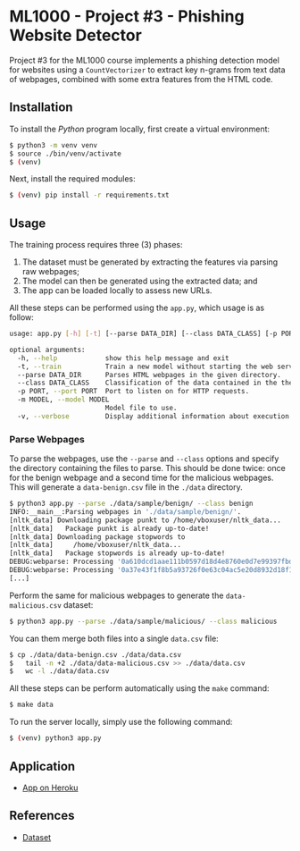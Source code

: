 # ML1000 - Project #3 - Phishing Website Detector

Project #3 for the ML1000 course implements a phishing detection model for websites using a `CountVectorizer` to extract key n-grams from text data of webpages, combined with some extra features from the HTML code.

## Installation

To install the _Python_ program locally, first create a virtual environment:

```sh
$ python3 -m venv venv
$ source ./bin/venv/activate
$ (venv)
```

Next, install the required modules:

```sh
$ (venv) pip install -r requirements.txt
```

## Usage

The training process requires three (3) phases:

1. The dataset must be generated by extracting the features via parsing raw webpages;
1. The model can then be generated using the extracted data; and
1. The app can be loaded locally to assess new URLs.

All these steps can be performed using the `app.py`, which usage is as follow:

```sh
usage: app.py [-h] [-t] [--parse DATA_DIR] [--class DATA_CLASS] [-p PORT] [-m MODEL] [-v]

optional arguments:
  -h, --help            show this help message and exit
  -t, --train           Train a new model without starting the web server.
  --parse DATA_DIR      Parses HTML webpages in the given directory.
  --class DATA_CLASS    Classification of the data contained in the the directory specified in the `--parse` option.
  -p PORT, --port PORT  Port to listen on for HTTP requests.
  -m MODEL, --model MODEL
                        Model file to use.
  -v, --verbose         Display additional information about execution.
```

### Parse Webpages

To parse the webpages, use the `--parse` and `--class` options and specify the directory containing the files to parse. This should be done twice: once for the benign webpage and a second time for the malicious webpages. This will generate a `data-benign.csv` file in the `./data` directory.

```sh
$ python3 app.py --parse ./data/sample/benign/ --class benign
INFO:__main__:Parsing webpages in './data/sample/benign/'.
[nltk_data] Downloading package punkt to /home/vboxuser/nltk_data...
[nltk_data]   Package punkt is already up-to-date!
[nltk_data] Downloading package stopwords to
[nltk_data]     /home/vboxuser/nltk_data...
[nltk_data]   Package stopwords is already up-to-date!
DEBUG:webparse: Processing '0a610dcd1aae111b0597d18d4e8760e0d7e99397fbdf5cfeab1e5bdc7d73e36d.htm'.
DEBUG:webparse: Processing '0a37e43f1f8b5a93726f0e63c04ac5e20d8932d18f1acbaf30920bf6e714658b.htm'.
[...]
```

Perform the same for malicious webpages to generate the `data-malicious.csv` dataset:

```sh
$ python3 app.py --parse ./data/sample/malicious/ --class malicious
```

You can them merge both files into a single `data.csv` file:

```sh
$ cp ./data/data-benign.csv ./data/data.csv
$	tail -n +2 ./data/data-malicious.csv >> ./data/data.csv
$	wc -l ./data/data.csv
```

All these steps can be perform automatically using the `make` command:

```sh
$ make data
```

To run the server locally, simply use the following command:

```sh
$ (venv) python3 app.py
```

## Application

* [App on Heroku](https://ml1kp3.herokuapp.com/)

## References

* [Dataset](https://www.kaggle.com/datasets/asifejazitu/phishing-dataset)